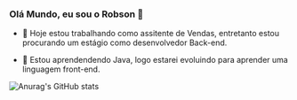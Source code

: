 ### Olá Mundo, eu sou o Robson 👋

- 🔭 Hoje estou trabalhando como assitente de Vendas, entretanto
estou procurando um estágio como desenvolvedor Back-end.

- 🌱 Estou aprendendendo Java, logo estarei evoluindo para aprender
uma linguagem front-end.

![Anurag's GitHub stats](https://github-readme-stats.vercel.app/api?username=RobsonDevLang&show_icons=true&theme=transparent)
